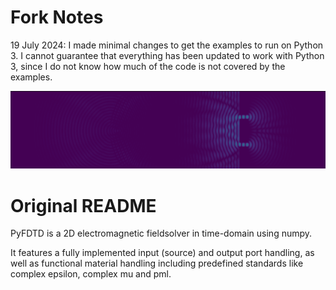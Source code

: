 # Fork Notes 
19 July 2024: I made minimal changes to get the examples to run on Python 3. I cannot guarantee that everything has been updated to work with Python 3, since I do not know how much of the code is not covered by the examples.

![double slit screen shot](double_slit_screenshot.png)

# Original README
PyFDTD is a 2D electromagnetic fieldsolver in time-domain using numpy.

It features a fully implemented input (source) and output port handling,
as well as functional material handling including predefined standards
like complex epsilon, complex mu and pml.
